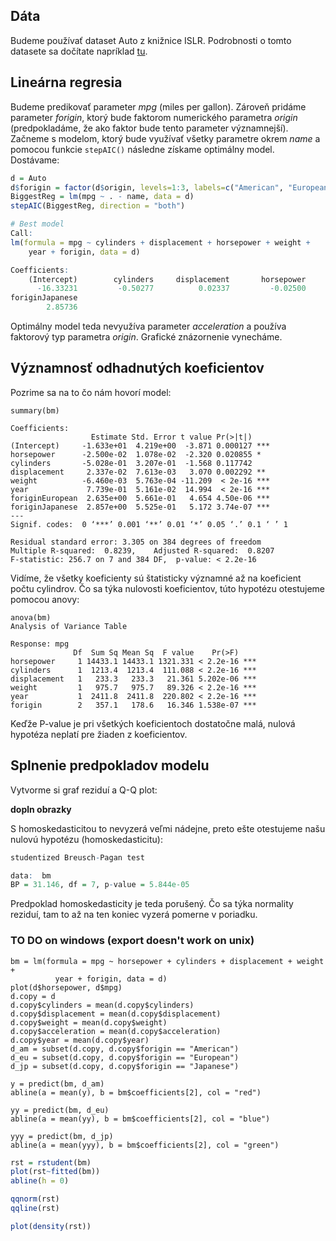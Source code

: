 ## Dáta

Budeme používať dataset Auto z knižnice ISLR. Podrobnosti o tomto datasete sa dočítate napríklad [tu](https://rdrr.io/cran/ISLR/man/Auto.html).

## Lineárna regresia

Budeme predikovať parameter *mpg* (miles per gallon). Zároveň pridáme parameter *forigin*, ktorý bude faktorom numerického parametra *origin* (predpokladáme, že ako faktor bude tento parameter významnejší). Začneme s modelom, ktorý bude využívať všetky parametre okrem *name* a pomocou funkcie `stepAIC()` následne získame optimálny model. Dostávame:

```R
d = Auto
d$forigin = factor(d$origin, levels=1:3, labels=c("American", "European", "Japanese"))
BiggestReg = lm(mpg ~ . - name, data = d)
stepAIC(BiggestReg, direction = "both")

# Best model
Call:
lm(formula = mpg ~ cylinders + displacement + horsepower + weight + 
    year + forigin, data = d)

Coefficients:
    (Intercept)        cylinders     displacement       horsepower           weight             year  foriginEuropean  
      -16.33231         -0.50277          0.02337         -0.02500         -0.00646          0.77388          2.63452  
foriginJapanese  
        2.85736
```

Optimálny model teda nevyužíva parameter *acceleration* a používa faktorový typ parametra *origin*. Grafické znázornenie vynecháme.

## Významnosť odhadnutých koeficientov

Pozrime sa na to čo nám hovorí model:
```
summary(bm)

Coefficients:
                  Estimate Std. Error t value Pr(>|t|)    
(Intercept)     -1.633e+01  4.219e+00  -3.871 0.000127 ***
horsepower      -2.500e-02  1.078e-02  -2.320 0.020855 *  
cylinders       -5.028e-01  3.207e-01  -1.568 0.117742    
displacement     2.337e-02  7.613e-03   3.070 0.002292 ** 
weight          -6.460e-03  5.763e-04 -11.209  < 2e-16 ***
year             7.739e-01  5.161e-02  14.994  < 2e-16 ***
foriginEuropean  2.635e+00  5.661e-01   4.654 4.50e-06 ***
foriginJapanese  2.857e+00  5.525e-01   5.172 3.74e-07 ***
---
Signif. codes:  0 ‘***’ 0.001 ‘**’ 0.01 ‘*’ 0.05 ‘.’ 0.1 ‘ ’ 1

Residual standard error: 3.305 on 384 degrees of freedom
Multiple R-squared:  0.8239,	Adjusted R-squared:  0.8207 
F-statistic: 256.7 on 7 and 384 DF,  p-value: < 2.2e-16

```

Vidíme, že všetky koeficienty sú štatisticky významné až na koeficient počtu cylindrov. Čo sa týka nulovosti koeficientov, túto hypotézu otestujeme pomocou anovy:

```
anova(bm)
Analysis of Variance Table

Response: mpg
              Df  Sum Sq Mean Sq  F value    Pr(>F)    
horsepower     1 14433.1 14433.1 1321.331 < 2.2e-16 ***
cylinders      1  1213.4  1213.4  111.088 < 2.2e-16 ***
displacement   1   233.3   233.3   21.361 5.202e-06 ***
weight         1   975.7   975.7   89.326 < 2.2e-16 ***
year           1  2411.8  2411.8  220.802 < 2.2e-16 ***
forigin        2   357.1   178.6   16.346 1.538e-07 ***
```

Keďže P-value je pri všetkých koeficientoch dostatočne malá, nulová hypotéza neplatí pre žiaden z koeficientov.

## Splnenie predpokladov modelu

Vytvorme si graf reziduí a Q-Q plot:

**dopln obrazky**

S homoskedasticitou to nevyzerá veľmi nádejne, preto ešte otestujeme našu nulovú hypotézu (homoskedasticitu):

```R
studentized Breusch-Pagan test

data:  bm
BP = 31.146, df = 7, p-value = 5.844e-05
```

Predpoklad homoskedasticity je teda porušený. Čo sa týka normality reziduí, tam to až na ten koniec vyzerá pomerne v poriadku.

### TO DO on windows (export doesn't work on unix)

```
bm = lm(formula = mpg ~ horsepower + cylinders + displacement + weight + 
          year + forigin, data = d)
plot(d$horsepower, d$mpg)
d.copy = d
d.copy$cylinders = mean(d.copy$cylinders)
d.copy$displacement = mean(d.copy$displacement)
d.copy$weight = mean(d.copy$weight)
d.copy$acceleration = mean(d.copy$acceleration)
d.copy$year = mean(d.copy$year)
d_am = subset(d.copy, d.copy$forigin == "American")
d_eu = subset(d.copy, d.copy$forigin == "European")
d_jp = subset(d.copy, d.copy$forigin == "Japanese")

y = predict(bm, d_am)
abline(a = mean(y), b = bm$coefficients[2], col = "red")

yy = predict(bm, d_eu)
abline(a = mean(yy), b = bm$coefficients[2], col = "blue")

yyy = predict(bm, d_jp)
abline(a = mean(yyy), b = bm$coefficients[2], col = "green")

```

```R
rst = rstudent(bm)
plot(rst~fitted(bm))
abline(h = 0)

qqnorm(rst)
qqline(rst)

plot(density(rst))
```
